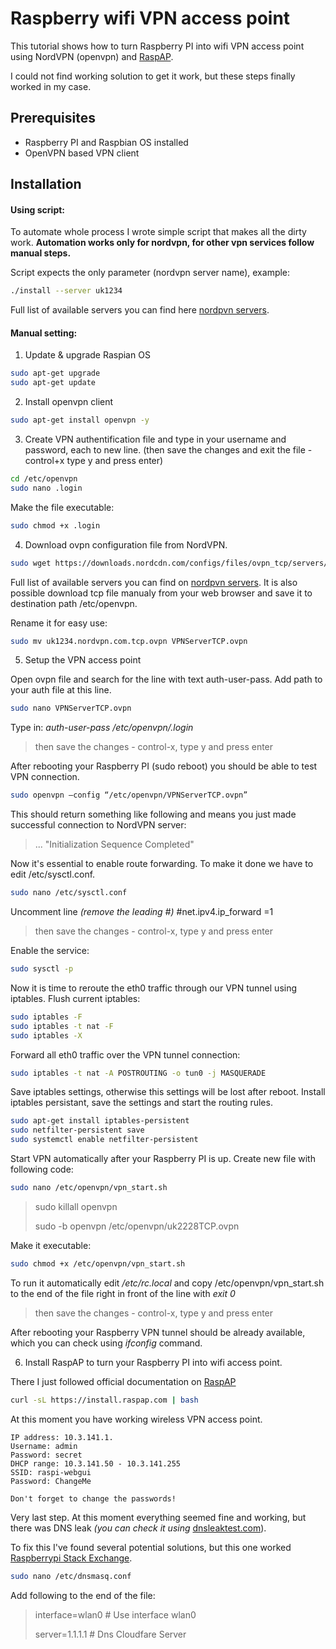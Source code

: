 # Raspberry wifi VPN access point

This tutorial shows how to turn Raspberry PI into wifi VPN access point using NordVPN (openvpn) and [RaspAP](https://raspap.com/).

I could not find working solution to get it work, but these steps finally worked in my case.

## Prerequisites
- Raspberry PI and Raspbian OS installed
- OpenVPN based VPN client

## Installation

#### Using script:
To automate whole process I wrote simple script that makes all the dirty work. **Automation works only for nordvpn, for other vpn services follow manual steps.**

Script expects the only parameter (nordvpn server name), example:
```bash
./install --server uk1234
```
Full list of available servers you can find here [nordpvn servers](https://nordvpn.com/servers/).

#### Manual setting:

1) Update & upgrade Raspian OS
```bash
sudo apt-get upgrade
sudo apt-get update
```

2) Install openvpn client
```bash
sudo apt-get install openvpn -y
```

3) Create VPN authentification file and type in your username and password, each to new line. (then save the changes and exit the file - control+x type y and press enter)
```bash
cd /etc/openvpn
sudo nano .login
```
Make the file executable:
```bash
sudo chmod +x .login
```

4) Download ovpn configuration file from NordVPN.
```bash
sudo wget https://downloads.nordcdn.com/configs/files/ovpn_tcp/servers/uk1234.nordvpn.com.tcp.ovpn
```
Full list of available servers you can find on [nordpvn servers](https://nordvpn.com/servers/). It is also possible download tcp file manualy from your web browser and save it to destination path /etc/openvpn.

Rename it for easy use:
```bash
sudo mv uk1234.nordvpn.com.tcp.ovpn VPNServerTCP.ovpn
```

5) Setup the VPN access point

Open ovpn file and search for the line with text auth-user-pass. Add path to your auth file at this line.
```bash
sudo nano VPNServerTCP.ovpn
```
Type in: *auth-user-pass /etc/openvpn/.login*
> then save the changes - control-x, type y and press enter

After rebooting your Raspberry PI (sudo reboot) you should be able to test VPN connection.
```bash
sudo openvpn –config “/etc/openvpn/VPNServerTCP.ovpn”
```
This should return something like following and means you just made successful connection to NordVPN server:
> ...
> "Initialization Sequence Completed"

Now it's essential to enable route forwarding. To make it done we have to edit /etc/sysctl.conf.
```bash
sudo nano /etc/sysctl.conf
```
Uncomment line *(remove the leading #)* #net.ipv4.ip_forward =1
> then save the changes - control-x, type y and press enter

Enable the service:
```bash
sudo sysctl -p
```

Now it is time to reroute the eth0 traffic through our VPN tunnel using iptables.
Flush current iptables:
```bash
sudo iptables -F
sudo iptables -t nat -F
sudo iptables -X
```

Forward all eth0 traffic over the VPN tunnel connection:
```bash
sudo iptables -t nat -A POSTROUTING -o tun0 -j MASQUERADE
```

Save iptables settings, otherwise this settings will be lost after reboot. Install iptables persistant, save the settings and start the routing rules.
```bash
sudo apt-get install iptables-persistent
sudo netfilter-persistent save
sudo systemctl enable netfilter-persistent
```

Start VPN automatically after your Raspberry PI is up.
Create new file with following code:
```bash
sudo nano /etc/openvpn/vpn_start.sh
```
> sudo killall openvpn
>
> sudo -b openvpn /etc/openvpn/uk2228TCP.ovpn

Make it executable:
```bash
sudo chmod +x /etc/openvpn/vpn_start.sh
```

To run it automatically edit */etc/rc.local* and copy /etc/openvpn/vpn_start.sh to the end of the file right in front of the line with *exit 0*
> then save the changes - control-x, type y and press enter

After rebooting your Raspberry VPN tunnel should be already available, which you can check using *ifconfig* command.

6) Install RaspAP to turn your Raspberry PI into wifi access point.

There I just followed official documentation on [RaspAP](https://raspap.com/)
```bash
curl -sL https://install.raspap.com | bash
```

At this moment you have working wireless VPN access point.

	IP address: 10.3.141.1.
	Username: admin
	Password: secret
	DHCP range: 10.3.141.50 - 10.3.141.255
	SSID: raspi-webgui
	Password: ChangeMe

`Don't forget to change the passwords!`

Very last step. At this moment everything seemed fine and working, but there was DNS leak *(you can check it using* [dnsleaktest.com](https://www.dnsleaktest.com/)).

To fix this I've found several potential solutions, but
this one worked [Raspberrypi Stack Exchange](https://raspberrypi.stackexchange.com/questions/109182/preventing-dns-leaks-on-raspberry-pi-vpn-router).
```bash
sudo nano /etc/dnsmasq.conf
```
Add following to the end of the file:
> interface=wlan0       # Use interface wlan0
>
> server=1.1.1.1        # Dns Cloudfare Server
